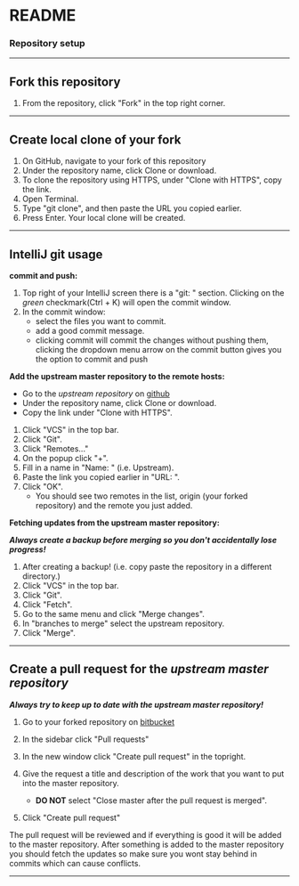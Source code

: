 # README #

### Repository setup ###
---

## Fork this repository ##
1. From the repository, click "Fork" in the top right corner.
---
## Create local clone of your fork ##
1. On GitHub, navigate to your fork of this repository
2. Under the repository name, click Clone or download. 
3. To clone the repository using HTTPS, under "Clone with HTTPS", copy the link.
4. Open Terminal.
5. Type "git clone", and then paste the URL you copied earlier.
6. Press Enter. Your local clone will be created.
---
## IntelliJ git usage ##

**commit and push:**

1. Top right of your IntelliJ screen there is a "git: " section. Clicking on the _green_ checkmark(Ctrl + K) will open the commit window.
2. In the commit window:
	- select the files you want to commit.
	- add a good commit message.
	- clicking commit will commit the changes without pushing them, clicking the dropdown menu arrow on the commit button gives you the option to commit and push

**Add the upstream master repository to the remote hosts:**

- Go to the _upstream repository_ on [github](https://github.com/hadonkerbroek/FoodDiary/)
- Under the repository name, click Clone or download. 
- Copy the link under "Clone with HTTPS".


1. Click "VCS" in the top bar.
2. Click "Git".
3. Click "Remotes..."
4. On the popup click "+".
5. Fill in a name in "Name: " (i.e. Upstream).
6. Paste the link you copied earlier in "URL: ".
7. Click "OK".
	- You should see two remotes in the list, origin (your forked repository) and the remote you just added.

**Fetching updates from the upstream master repository:**

***Always create a backup before merging so you don't accidentally lose progress!***

1. After creating a backup! (i.e. copy paste the repository in a different directory.)
2. Click "VCS" in the top bar.
3. Click "Git".
4. Click "Fetch".
5. Go to the same menu and click "Merge changes".
6. In "branches to merge" select the upstream repository.
7. Click "Merge".

---
## Create a pull request for the _upstream master repository_ ##

***Always try to keep up to date with the upstream master repository!***

1. Go to your forked repository on [bitbucket](bitbucket.org/)
2. In the sidebar click "Pull requests"
3. In the new window click "Create pull request" in the topright.
4. Give the request a title and description of the work that you want to put into the master repository.
	+ **DO NOT** select "Close master after the pull request is merged".
	
5. Click "Create pull request"

The pull request will be reviewed and if everything is good it will be added to the master repository.
After something is added to the master repository you should fetch the updates so make sure you wont stay behind in commits which can cause conflicts.

---
